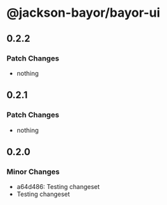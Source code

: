 # @jackson-bayor/bayor-ui

## 0.2.2

### Patch Changes

- nothing

## 0.2.1

### Patch Changes

- nothing

## 0.2.0

### Minor Changes

- a64d486: Testing changeset
- Testing changeset
